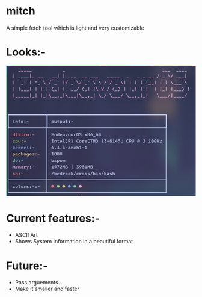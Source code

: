 # mitch
A simple fetch tool which is light and very customizable

# Looks:-

![testing](src/mitch.png)

# Current features:-

- ASCII Art
- Shows System Information in a beautiful format

# Future:-

- Pass arguements...
- Make it smaller and faster
